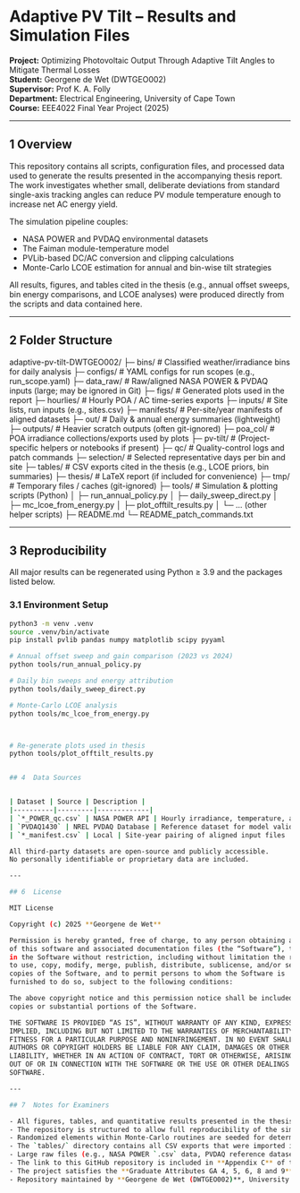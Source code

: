 # Adaptive PV Tilt – Results and Simulation Files  
**Project:** Optimizing Photovoltaic Output Through Adaptive Tilt Angles to Mitigate Thermal Losses  
**Student:** Georgene de Wet (DWTGEO002)  
**Supervisor:** Prof K. A. Folly  
**Department:** Electrical Engineering, University of Cape Town  
**Course:** EEE4022 Final Year Project (2025)

---

## 1  Overview
This repository contains all scripts, configuration files, and processed data used to generate the results presented in the accompanying thesis report.  
The work investigates whether small, deliberate deviations from standard single-axis tracking angles can reduce PV module temperature enough to increase net AC energy yield.  

The simulation pipeline couples:
- NASA POWER and PVDAQ environmental datasets  
- The Faiman module-temperature model  
- PVLib-based DC/AC conversion and clipping calculations  
- Monte-Carlo LCOE estimation for annual and bin-wise tilt strategies  

All results, figures, and tables cited in the thesis (e.g., annual offset sweeps, bin energy comparisons, and LCOE analyses) were produced directly from the scripts and data contained here.

---

## 2  Folder Structure

adaptive-pv-tilt-DWTGEO002/
├─ bins/ # Classified weather/irradiance bins for daily analysis
├─ configs/ # YAML configs for run scopes (e.g., run_scope.yaml)
├─ data_raw/ # Raw/aligned NASA POWER & PVDAQ inputs (large; may be ignored in Git)
├─ figs/ # Generated plots used in the report
├─ hourlies/ # Hourly POA / AC time-series exports
├─ inputs/ # Site lists, run inputs (e.g., sites.csv)
├─ manifests/ # Per-site/year manifests of aligned datasets
├─ out/ # Daily & annual energy summaries (lightweight)
├─ outputs/ # Heavier scratch outputs (often git-ignored)
├─ poa_col/ # POA irradiance collections/exports used by plots
├─ pv-tilt/ # (Project-specific helpers or notebooks if present)
├─ qc/ # Quality-control logs and patch commands
├─ selection/ # Selected representative days per bin and site
├─ tables/ # CSV exports cited in the thesis (e.g., LCOE priors, bin summaries)
├─ thesis/ # LaTeX report (if included for convenience)
├─ tmp/ # Temporary files / caches (git-ignored)
├─ tools/ # Simulation & plotting scripts (Python)
│ ├─ run_annual_policy.py
│ ├─ daily_sweep_direct.py
│ ├─ mc_lcoe_from_energy.py
│ ├─ plot_offtilt_results.py
│ └─ ... (other helper scripts)
├─ README.md
└─ README_patch_commands.txt

---

## 3  Reproducibility
All major results can be regenerated using Python ≥ 3.9 and the packages listed below.  

### 3.1  Environment Setup
```bash
python3 -m venv .venv
source .venv/bin/activate
pip install pvlib pandas numpy matplotlib scipy pyyaml

# Annual offset sweep and gain comparison (2023 vs 2024)
python tools/run_annual_policy.py

# Daily bin sweeps and energy attribution
python tools/daily_sweep_direct.py

# Monte-Carlo LCOE analysis
python tools/mc_lcoe_from_energy.py



# Re-generate plots used in thesis
python tools/plot_offtilt_results.py


## 4  Data Sources


| Dataset | Source | Description |
|----------|---------|-------------|
| `*_POWER_qc.csv` | NASA POWER API | Hourly irradiance, temperature, and wind data (quality-checked) |
| `PVDAQ1430` | NREL PVDAQ Database | Reference dataset for model validation |
| `*_manifest.csv` | Local | Site-year pairing of aligned input files |

All third-party datasets are open-source and publicly accessible.  
No personally identifiable or proprietary data are included.

---

## 6  License

MIT License  

Copyright (c) 2025 **Georgene de Wet**

Permission is hereby granted, free of charge, to any person obtaining a copy  
of this software and associated documentation files (the “Software”), to deal  
in the Software without restriction, including without limitation the rights  
to use, copy, modify, merge, publish, distribute, sublicense, and/or sell  
copies of the Software, and to permit persons to whom the Software is  
furnished to do so, subject to the following conditions:  

The above copyright notice and this permission notice shall be included in all  
copies or substantial portions of the Software.  

THE SOFTWARE IS PROVIDED “AS IS”, WITHOUT WARRANTY OF ANY KIND, EXPRESS OR  
IMPLIED, INCLUDING BUT NOT LIMITED TO THE WARRANTIES OF MERCHANTABILITY,  
FITNESS FOR A PARTICULAR PURPOSE AND NONINFRINGEMENT. IN NO EVENT SHALL THE  
AUTHORS OR COPYRIGHT HOLDERS BE LIABLE FOR ANY CLAIM, DAMAGES OR OTHER  
LIABILITY, WHETHER IN AN ACTION OF CONTRACT, TORT OR OTHERWISE, ARISING FROM,  
OUT OF OR IN CONNECTION WITH THE SOFTWARE OR THE USE OR OTHER DEALINGS IN THE  
SOFTWARE.

---

## 7  Notes for Examiners

- All figures, tables, and quantitative results presented in the thesis were produced directly from the scripts and data contained in this repository.  
- The repository is structured to allow full reproducibility of the simulation pipeline described in the thesis.  
- Randomized elements within Monte-Carlo routines are seeded for deterministic replication.  
- The `tables/` directory contains all CSV exports that were imported into LaTeX for inclusion in the report.  
- Large raw files (e.g., NASA POWER `.csv` data, PVDAQ reference datasets) have been intentionally excluded from the public GitHub version to reduce size, but filenames and manifests are retained for full traceability.  
- The link to this GitHub repository is included in **Appendix C** of the thesis under *“Repository and Reproducibility”*.  
- The project satisfies the **Graduate Attributes GA 4, 5, 6, 8 and 9** through original data processing, simulation design, and professional presentation of technical communication.  
- Repository maintained by **Georgene de Wet (DWTGEO002)**, University of Cape Town, 2025.

